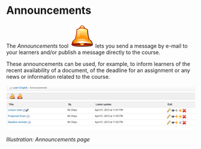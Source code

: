 # Announcements

The _Announcements_ tool ![](../../.gitbook/assets/graphics226%20%283%29.png) lets you send a message 
by e-mail to your learners and/or publish a message directly to the course.

These announcements can be used, for example, to inform learners of the recent availability of a document, 
of the deadline for an assignment or any news or information related to the course.

![](../../.gitbook/assets/images163%20%284%29.png)

_Illustration: Announcements page_

